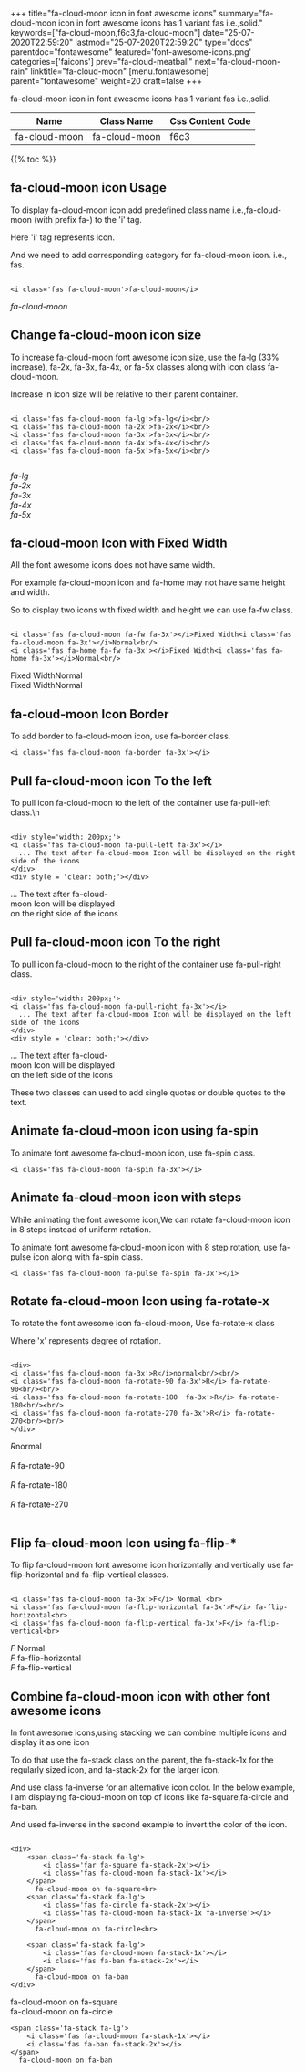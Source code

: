 +++
title="fa-cloud-moon icon in font awesome icons"
summary="fa-cloud-moon icon in font awesome icons has 1 variant fas i.e.,solid."
keywords=["fa-cloud-moon,f6c3,fa-cloud-moon"]
date="25-07-2020T22:59:20"
lastmod="25-07-2020T22:59:20"
type="docs"
parentdoc="fontawesome"
featured='font-awesome-icons.png'
categories=['faicons']
prev="fa-cloud-meatball"
next="fa-cloud-moon-rain"
linktitle="fa-cloud-moon"
[menu.fontawesome]
parent="fontawesome"
weight=20
draft=false
+++


fa-cloud-moon icon in font awesome icons has 1 variant fas i.e.,solid.

<div class='table-responsive'><table class='table'><thead><tr><th>Name</th><th>Class Name</th><th>Css Content Code</th></tr></thead><tbody><tr><td>fa-cloud-moon</td><td>fa-cloud-moon</td><td>f6c3</td></tr></tbody></table></div>


{{% toc %}}


## fa-cloud-moon icon Usage

To display fa-cloud-moon icon add predefined class name i.e.,fa-cloud-moon (with prefix fa-) to the 'i' tag.

Here 'i' tag represents icon.

And we need to add corresponding category for fa-cloud-moon icon. i.e., fas.


```

<i class='fas fa-cloud-moon'>fa-cloud-moon</i>
```

<i class='fas fa-cloud-moon'>fa-cloud-moon</i>




## Change fa-cloud-moon icon size
To increase fa-cloud-moon font awesome icon size, use the fa-lg (33% increase), fa-2x, fa-3x, fa-4x, or fa-5x classes along with icon class fa-cloud-moon.

Increase in icon size will be relative to their parent container. 

```

<i class='fas fa-cloud-moon fa-lg'>fa-lg</i><br/>
<i class='fas fa-cloud-moon fa-2x'>fa-2x</i><br/>
<i class='fas fa-cloud-moon fa-3x'>fa-3x</i><br/>
<i class='fas fa-cloud-moon fa-4x'>fa-4x</i><br/>
<i class='fas fa-cloud-moon fa-5x'>fa-5x</i><br/>
            
```

<i class='fas fa-cloud-moon fa-lg'>fa-lg</i><br/>
<i class='fas fa-cloud-moon fa-2x'>fa-2x</i><br/>
<i class='fas fa-cloud-moon fa-3x'>fa-3x</i><br/>
<i class='fas fa-cloud-moon fa-4x'>fa-4x</i><br/>
<i class='fas fa-cloud-moon fa-5x'>fa-5x</i><br/>
            



## fa-cloud-moon Icon with Fixed Width 

All the font awesome icons does not have same width.

For example fa-cloud-moon icon and fa-home may not have same height and width.

So to display two icons with fixed width and height we can use fa-fw class.


```

<i class='fas fa-cloud-moon fa-fw fa-3x'></i>Fixed Width<i class='fas fa-cloud-moon fa-3x'></i>Normal<br/>
<i class='fas fa-home fa-fw fa-3x'></i>Fixed Width<i class='fas fa-home fa-3x'></i>Normal<br/>
```

<i class='fas fa-cloud-moon fa-fw fa-3x'></i>Fixed Width<i class='fas fa-cloud-moon fa-3x'></i>Normal<br/>
<i class='fas fa-home fa-fw fa-3x'></i>Fixed Width<i class='fas fa-home fa-3x'></i>Normal<br/>



## fa-cloud-moon Icon Border 

To add border to fa-cloud-moon icon, use fa-border class.


```
<i class='fas fa-cloud-moon fa-border fa-3x'></i>

```
<i class='fas fa-cloud-moon fa-border fa-3x'></i>





## Pull fa-cloud-moon icon To the left

To pull icon fa-cloud-moon to the left of the container use fa-pull-left class.\n

```

<div style='width: 200px;'>
<i class='fas fa-cloud-moon fa-pull-left fa-3x'></i>
  ... The text after fa-cloud-moon Icon will be displayed on the right side of the icons
</div>
<div style = 'clear: both;'></div>
```

<div style='width: 200px;'>
<i class='fas fa-cloud-moon fa-pull-left fa-3x'></i>
  ... The text after fa-cloud-moon Icon will be displayed on the right side of the icons
</div>
<div style = 'clear: both;'></div>




## Pull fa-cloud-moon icon To the right
To pull icon fa-cloud-moon to the right of the container use fa-pull-right class.

```

<div style='width: 200px;'>
<i class='fas fa-cloud-moon fa-pull-right fa-3x'></i>
  ... The text after fa-cloud-moon Icon will be displayed on the left side of the icons
</div>
<div style = 'clear: both;'></div>
```

<div style='width: 200px;'>
<i class='fas fa-cloud-moon fa-pull-right fa-3x'></i>
  ... The text after fa-cloud-moon Icon will be displayed on the left side of the icons
</div>
<div style = 'clear: both;'></div>

These two classes can used to add single quotes or double quotes to the text.


## Animate fa-cloud-moon icon using fa-spin
To animate font awesome fa-cloud-moon icon, use fa-spin class.

```
<i class='fas fa-cloud-moon fa-spin fa-3x'></i>
```
<i class='fas fa-cloud-moon fa-spin fa-3x'></i>




## Animate fa-cloud-moon icon with steps
While animating the font awesome icon,We can rotate fa-cloud-moon icon in 8 steps instead of uniform rotation.

To animate font awesome fa-cloud-moon icon with 8 step rotation, use fa-pulse icon along with fa-spin class.


```
<i class='fas fa-cloud-moon fa-pulse fa-spin fa-3x'></i>

```
<i class='fas fa-cloud-moon fa-pulse fa-spin fa-3x'></i>





## Rotate fa-cloud-moon Icon using fa-rotate-x
To rotate the font awesome icon fa-cloud-moon, Use fa-rotate-x class

Where 'x' represents degree of rotation.


```

<div>
<i class='fas fa-cloud-moon fa-3x'>R</i>normal<br/><br/>
<i class='fas fa-cloud-moon fa-rotate-90 fa-3x'>R</i> fa-rotate-90<br/><br/> 
<i class='fas fa-cloud-moon fa-rotate-180  fa-3x'>R</i> fa-rotate-180<br/><br/> 
<i class='fas fa-cloud-moon fa-rotate-270 fa-3x'>R</i> fa-rotate-270<br/><br/>
</div>
```

<div>
<i class='fas fa-cloud-moon fa-3x'>R</i>normal<br/><br/>
<i class='fas fa-cloud-moon fa-rotate-90 fa-3x'>R</i> fa-rotate-90<br/><br/> 
<i class='fas fa-cloud-moon fa-rotate-180  fa-3x'>R</i> fa-rotate-180<br/><br/> 
<i class='fas fa-cloud-moon fa-rotate-270 fa-3x'>R</i> fa-rotate-270<br/><br/>
</div>




## Flip fa-cloud-moon Icon using fa-flip-*
To flip fa-cloud-moon font awesome icon horizontally and vertically use fa-flip-horizontal and fa-flip-vertical classes. 

```

<i class='fas fa-cloud-moon fa-3x'>F</i> Normal <br>
<i class='fas fa-cloud-moon fa-flip-horizontal fa-3x'>F</i> fa-flip-horizontal<br>
<i class='fas fa-cloud-moon fa-flip-vertical fa-3x'>F</i> fa-flip-vertical<br>
```

<i class='fas fa-cloud-moon fa-3x'>F</i> Normal <br>
<i class='fas fa-cloud-moon fa-flip-horizontal fa-3x'>F</i> fa-flip-horizontal<br>
<i class='fas fa-cloud-moon fa-flip-vertical fa-3x'>F</i> fa-flip-vertical<br>




## Combine fa-cloud-moon icon with other font awesome icons
In font awesome icons,using stacking we can combine multiple icons and display it as one icon 

To do that use the fa-stack class on the parent, the fa-stack-1x for the regularly sized icon, and fa-stack-2x for the larger icon.

And use class fa-inverse for an alternative icon color. 
In the below example, I am displaying fa-cloud-moon on top of icons like fa-square,fa-circle and fa-ban.

And used fa-inverse in the second example to invert the color of the icon.

```

<div>
    <span class='fa-stack fa-lg'>
        <i class='far fa-square fa-stack-2x'></i>
        <i class='fas fa-cloud-moon fa-stack-1x'></i>
    </span>
      fa-cloud-moon on fa-square<br>
    <span class='fa-stack fa-lg'>
        <i class='fas fa-circle fa-stack-2x'></i>
        <i class='fas fa-cloud-moon fa-stack-1x fa-inverse'></i>
    </span>
      fa-cloud-moon on fa-circle<br>

    <span class='fa-stack fa-lg'>
        <i class='fas fa-cloud-moon fa-stack-1x'></i>
        <i class='fas fa-ban fa-stack-2x'></i>
    </span>
      fa-cloud-moon on fa-ban
</div>
```

<div>
    <span class='fa-stack fa-lg'>
        <i class='far fa-square fa-stack-2x'></i>
        <i class='fas fa-cloud-moon fa-stack-1x'></i>
    </span>
      fa-cloud-moon on fa-square<br>
    <span class='fa-stack fa-lg'>
        <i class='fas fa-circle fa-stack-2x'></i>
        <i class='fas fa-cloud-moon fa-stack-1x fa-inverse'></i>
    </span>
      fa-cloud-moon on fa-circle<br>

    <span class='fa-stack fa-lg'>
        <i class='fas fa-cloud-moon fa-stack-1x'></i>
        <i class='fas fa-ban fa-stack-2x'></i>
    </span>
      fa-cloud-moon on fa-ban
</div>






